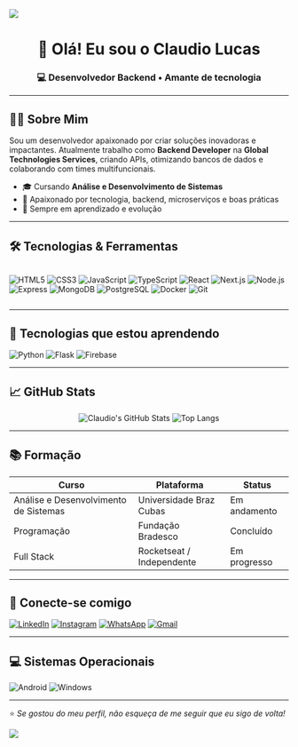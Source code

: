 <!-- Banner ou separador -->
<img src="https://capsule-render.vercel.app/api?type=waving&color=0F2027&height=100&section=header"/>

<h1 align="center">👋 Olá! Eu sou o Claudio Lucas</h1>
<h3 align="center">💻 Desenvolvedor Backend • Amante de tecnologia</h3>

---

## 👨‍💻 Sobre Mim

Sou um desenvolvedor apaixonado por criar soluções inovadoras e impactantes. Atualmente trabalho como **Backend Developer** na **Global Technologies Services**, criando APIs, otimizando bancos de dados e colaborando com times multifuncionais.

- 🎓 Cursando **Análise e Desenvolvimento de Sistemas**
- 🚀 Apaixonado por tecnologia, backend, microserviços e boas práticas
- 🧠 Sempre em aprendizado e evolução

---

## 🛠️ Tecnologias & Ferramentas

<div style="display: flex; gap: 10px;">
  
![HTML5](https://img.shields.io/badge/HTML5-E34F26?style=for-the-badge&logo=html5&logoColor=white)
![CSS3](https://img.shields.io/badge/CSS3-1572B6?style=for-the-badge&logo=css3&logoColor=white)
![JavaScript](https://img.shields.io/badge/JavaScript-F7DF1E?style=for-the-badge&logo=javascript&logoColor=black)
![TypeScript](https://img.shields.io/badge/TypeScript-3178C6?style=for-the-badge&logo=typescript&logoColor=white)
![React](https://img.shields.io/badge/React-20232A?style=for-the-badge&logo=react&logoColor=61DAFB)
![Next.js](https://img.shields.io/badge/Next.js-000000?style=for-the-badge&logo=nextdotjs&logoColor=white)
![Node.js](https://img.shields.io/badge/Node.js-339933?style=for-the-badge&logo=nodedotjs&logoColor=white)
![Express](https://img.shields.io/badge/Express.js-404D59?style=for-the-badge)
![MongoDB](https://img.shields.io/badge/MongoDB-4EA94B?style=for-the-badge&logo=mongodb&logoColor=white)
![PostgreSQL](https://img.shields.io/badge/PostgreSQL-4169E1?style=for-the-badge&logo=postgresql&logoColor=white)
![Docker](https://img.shields.io/badge/Docker-2496ED?style=for-the-badge&logo=docker&logoColor=white)
![Git](https://img.shields.io/badge/Git-F05032?style=for-the-badge&logo=git&logoColor=white)

</div>

---

## 🌱 Tecnologias que estou aprendendo

![Python](https://img.shields.io/badge/Python-3776AB?style=for-the-badge&logo=python&logoColor=white)
![Flask](https://img.shields.io/badge/Flask-black?style=for-the-badge&logo=flask&logoColor=white)
![Firebase](https://img.shields.io/badge/Firebase-FFCA28?style=for-the-badge&logo=firebase&logoColor=black)

---

## 📈 GitHub Stats

<div align="center">

![Claudio's GitHub Stats](https://github-readme-stats.vercel.app/api?username=maximonGamer&show_icons=true&theme=radical)
![Top Langs](https://github-readme-stats.vercel.app/api/top-langs/?username=maximonGamer&layout=compact&theme=radical)

</div>

---

## 📚 Formação

| Curso | Plataforma | Status |
|-------|------------|--------|
| Análise e Desenvolvimento de Sistemas | Universidade Braz Cubas | Em andamento |
| Programação | Fundação Bradesco | Concluído |
| Full Stack | Rocketseat / Independente | Em progresso |

---

## 🤝 Conecte-se comigo

[![LinkedIn](https://img.shields.io/badge/LinkedIn-0077B5?style=for-the-badge&logo=linkedin&logoColor=white)](https://www.linkedin.com/in/claudio-lucas-henrique-francisco-ribeiro-1a8148346)
[![Instagram](https://img.shields.io/badge/Instagram-E4405F?style=for-the-badge&logo=instagram&logoColor=white)](https://www.instagram.com/claudio_ribeirofh)
[![WhatsApp]([https://img.shields.io/badge/WhatsApp-25D366?style=for-the-badge&logo=whatsapp&logoColor=white)](https://wa.me/11998115005](https://api.whatsapp.com/qr/5C6BCDQ2FCE7E1?autoload=1&app_absent=0))
[![Gmail](https://img.shields.io/badge/Gmail-D14836?style=for-the-badge&logo=gmail&logoColor=white)](mailto:lucasclaudio830@gmail.com)

---

## 💻 Sistemas Operacionais

![Android](https://img.shields.io/badge/Android-3DDC84?style=for-the-badge&logo=android&logoColor=white)
![Windows](https://img.shields.io/badge/Windows-0078D6?style=for-the-badge&logo=windows&logoColor=white)

---

⭐ *Se gostou do meu perfil, não esqueça de me seguir que eu sigo de volta!*

<img src="https://capsule-render.vercel.app/api?type=waving&color=0F2027&height=100&section=footer"/>
